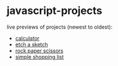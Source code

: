 # javascript-projects

live previews of projects (newest to oldest):
- [calculator](https://mikyygia.github.io/javascript-projects/calculator/)
- [etch a sketch](https://mikyygia.github.io/javascript-projects/etch-a-sketch/)
- [rock paper scissors](https://mikyygia.github.io/javascript-projects/rock-paper-scissors/)
- [simple shopping list](https://mikyygia.github.io/javascript-projects/shopping-list/)
